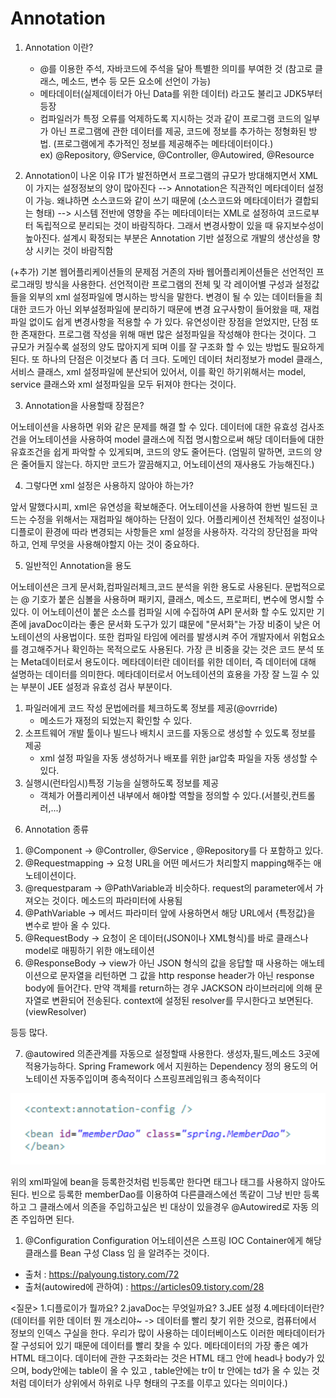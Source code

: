# Annotation
  
1. Annotation 이란?
   -  @를 이용한 주석, 자바코드에 주석을 달아 특별한 의미를 부여한 것
      (참고로 클래스, 메소드, 변수 등 모든 요소에 선언이 가능)
   - 메타데이터(실제데이터가 아닌 Data를 위한 데이터) 라고도 불리고 JDK5부터 등장
   - 컴파일러가 특정 오류를 억제하도록 지시하는 것과 같이 프로그램 코드의 일부가 아닌 
     프로그램에 관한 데이터를 제공, 코드에 정보를 추가하는 정형화된 방법.
   (프로그램에게 추가적인 정보를 제공해주는 메타데이터이다.)  
ex) @Repository, @Service, @Controller, @Autowired, @Resource

2. Annotation이 나온 이유
    IT가 발전하면서 프로그램의 규모가 방대해지면서 XML이 가지는 설정정보의 양이 많아진다
--> Annotation은 직관적인 메타데이터 설정이 가능. 왜냐하면 소스코드와 같이 쓰기 때문에 
      (소스코드와 메타데이터가 결합되는 형태)
--> 시스템 전반에 영향을 주는 메타데이터는 XML로 설정하여 코드로부터 독립적으로 분리되는 것이 바람직하다. 
그래서 변경사항이 있을 때 유지보수성이 높아진다. 
설계시 확정되는 부분은 Annotation 기반 설정으로 개발의 생산성을 향상 시키는 것이 바람직함

(+추가)
기본 웹어플리케이션들의 문제점
거존의 자바 웹어플리케이션들은 선언적인 프로그래밍 방식을 사용한다. 선언적이란 프로그램의 전체 및 각 레이어별 구성과 설정값들을 외부의 xml 설정파일에 명시하는 방식을 말한다. 변경이 될 수 있는 데이터들을 최대한 코드가 아닌 외부설정파일에 분리하기 때문에 변경 요구사항이 들어왔을 때, 재컴파일 없이도 쉽게 변경사항을 적용할 수 가 있다. 유연성이란 장점을 얻었지만, 단점 또한 존재한다. 프로그램 작성을 위해 매번 많은 설정파일을 작성해야 한다는 것이다. 그 규모가 커질수록 설정의 양도 많아지게 되며 이를 잘 구조화 할 수 있는 방법도 필요하게 된다. 또 하나의 단점은 이것보다 좀 더 크다. 도메인 데이터 처리정보가 model 클래스, 서비스 클래스, xml 설정파일에 분산되어 있어서, 이를 확인 하기위해서는 model, service 클래스와 xml 설정파일을 모두 뒤져야 한다는 것이다.

3. Annotation을 사용할때 장점은?

어노테이션을 사용하면 위와 같은 문제를 해결 할 수 있다. 데이터에 대한 유효성 검사조건을 어노테이션을 사용하여 model 클래스에 직접 명시함으로써 해당 데이터들에 대한 유효조건을 쉽게 파악할 수 있게되며, 코드의 양도 줄어든다.
(엄밀히 말하면, 코드의 양은 줄어들지 않는다. 하지만 코드가 깔끔해지고, 어노테이션의 재사용도 가능해진다.)

4. 그렇다면 xml 설정은 사용하지 않아야 하는가?

앞서 말했다시피, xml은 유연성을 확보해준다. 어노테이션을 사용하여 한번 빌드된 코드는 수정을 위해서는 재컴파일 해야하는 단점이 있다. 어플리케이션 전체적인 설정이나 디플로이 환경에 따라 변경되는 사항들은 xml 설정을 사용하자. 각각의 장단점을 파악하고, 언제 무엇을 사용해야할지 아는 것이 중요하다.

5. 일반적인 Annotation을 용도

어노테이션은 크게 문서화,컴파일러체크,코드 분석을 위한 용도로 사용된다. 문법적으로는 @ 기호가 붙은 심볼을 사용하며 패키지, 클래스, 메소드, 프로퍼티, 변수에 명시할 수 있다. 이 어노테이션이 붙은 소스를 컴파일 시에 수집하여 API 문서화 할 수도 있지만 기존에 javaDoc이라는 좋은 문서화 도구가 있기 떄문에 "문서화"는 가장 비중이 낮은 어노테이션의 사용법이다.
또한 컴파일 타임에 에러를 발생시켜 주어 개발자에서 위험요소를 경고해주거나 확인하는 목적으로도 사용된다.
가장 큰 비중을 갖는 것은 코드 분석 또는 Meta데이터로서 용도이다. 메타데이터란 데이터를 위한 데이터, 즉 데이터에 대해 설명하는 데이터를 의미한다. 메타데이터로서 어노테이션의 효용을 가장 잘 느낄 수 있는 부분이 JEE 설정과 유효성 검사 부분이다.
 1) 파일러에게 코드 작성 문법에러를 체크하도록 정보를 제공(@ovrride)
     - 메소드가 재정의 되었는지 확인할 수 있다.
 2) 소프트웨어 개발 툴이나 빌드나 배치시 코드를 자동으로 생성할 수 있도록 정보를 제공
     - xml 설정 파일을 자동 생성하거나 배포를 위한 jar압축 파일을 자동 생성할 수 있다.
 3) 실행시(런타임시)특정 기능을 실행하도록 정보를 제공
     - 객체가 어플리케이션 내부에서 해야할 역할을 정의할 수 있다.(서블릿,컨트롤러,...)

<!--![main_img](./img/main_img.png) -->

   
6. Annotation 종류
 1) @Component -> @Controller, @Service , @Repository를 다 포함하고 있다.
 2) @Requestmapping -> 요청 URL을 어떤 메서드가 처리할지 mapping해주는 애노테이션이다.
 3) @requestparam -> @PathVariable과 비슷하다. request의 parameter에서 가져오는 것이다. 메소드의 파라미터에 사용됨
 4) @PathVariable -> 메서드 파라미터 앞에 사용하면서 해당 URL에서 {특정값}을 변수로 받아 올 수 있다.
 5) @RequestBody -> 요청이 온 데이터(JSON이나 XML형식)를 바로 클래스나 model로 매핑하기 위한 애노테이션
 6) @ResponseBody -> view가 아닌 JSON 형식의 값을 응답할 때 사용하는 애노테이션으로 문자열을 리턴하면 그 값을 http response header가 아닌 response body에 들어간다.
만약 객체를 return하는 경우 JACKSON 라이브러리에 의해 문자열로 변환되어 전송된다.
context에 설정된 resolver를 무시한다고 보면된다. (viewResolver)
 
 등등 많다.


7. @autowired
의존관계를 자동으로 설정할때 사용한다.
생성자,필드,메소드 3곳에 적용가능하다.
Spring Framework 에서 지원하는 Dependency 정의 용도의 어노테이션 자동주입이며 종속적이다
스프링프레임워크 종속적이다

![main_img](./img/main_img.png)

위의 xml파일에 bean을 등록한것처럼 빈등록만 한다면 <property>태그나 <constructor-arg>태그를 사용하지 않아도 된다. 빈으로 등록한 memberDao를 이용하여 다른클래스에선 똑같이 그냥 빈만 등록하고 그 클래스에서 의존을 주입하고싶은 빈 대상이 있을경우 @Autowired로 자동 의존 주입하면 된다. 

1. @Configuration
Configuration 어노테이션은 스프링 IOC Container에게 해당 클래스를 Bean 구성 Class 임 을 알려주는 것이다.



- 출처 : https://palyoung.tistory.com/72
- 출처(autowired에 관하여) : https://articles09.tistory.com/28 
 
 

<질문>
1.디플로이가 뭘까요?
2.javaDoc는 무엇일까요?
3.JEE 설정
4.메타데이터란? (데이터를 위한 데이터 뭔 개소리야~ -> 데이터를 빨리 찾기 위한 것으로, 컴퓨터에서 정보의 인덱스 구실을 한다. 우리가 많이 사용하는 데이터베이스도 이러한 메타데이터가 잘 구성되어 있기 때문에 데이터를 빨리 찾을 수 있다. 메타데이터의 가장 좋은 예가 HTML 태그이다. 데이터에 관한 구조화라는 것은 HTML 태그 안에 head나 body가 있으며, body안에는 table이 올 수 있고 , table안에는 tr이 tr 안에는 td가 올 수 있는 것처럼 데이터가 상위에서 하위로 나무 형태의 구조를 이루고 있다는 의미이다.)
